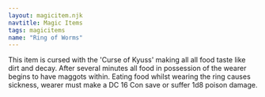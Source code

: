 ```yaml
---
layout: magicitem.njk
navtitle: Magic Items
tags: magicitems
name: "Ring of Worms"
---
```

This item is cursed with the 'Curse of Kyuss' making all all food taste like dirt and decay. After several minutes all food in possession of the wearer begins to have maggots within. Eating food whilst wearing the ring causes sickness, wearer must make a DC 16 Con save or suffer 1d8 poison damage.

